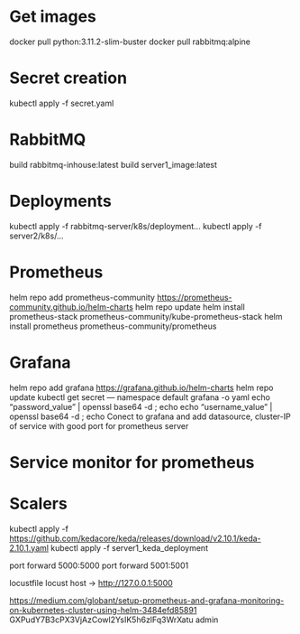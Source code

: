 # Get images
docker pull python:3.11.2-slim-buster
docker pull rabbitmq:alpine

# Secret creation
kubectl apply -f secret.yaml

# RabbitMQ
build rabbitmq-inhouse:latest
build server1_image:latest

# Deployments
kubectl apply -f rabbitmq-server/k8s/deployment...
kubectl apply -f server2/k8s/...

# Prometheus
helm repo add prometheus-community https://prometheus-community.github.io/helm-charts
helm repo update
helm install prometheus-stack prometheus-community/kube-prometheus-stack
helm install prometheus prometheus-community/prometheus

# Grafana
helm repo add grafana https://grafana.github.io/helm-charts
helm repo update
kubectl get secret — namespace default grafana -o yaml
echo “password_value” | openssl base64 -d ; echo
echo “username_value” | openssl base64 -d ; echo
Conect to grafana and add datasource, cluster-IP of service with good port for prometheus server

# Service monitor for prometheus

# Scalers
kubectl apply -f https://github.com/kedacore/keda/releases/download/v2.10.1/keda-2.10.1.yaml
kubectl apply -f server1_keda_deployment



port forward 5000:5000
port forward 5001:5001


locustfile
locust host -> http://127.0.0.1:5000

https://medium.com/globant/setup-prometheus-and-grafana-monitoring-on-kubernetes-cluster-using-helm-3484efd85891
GXPudY7B3cPX3VjAzCowl2YsIK5h6zlFq3WrXatu
admin